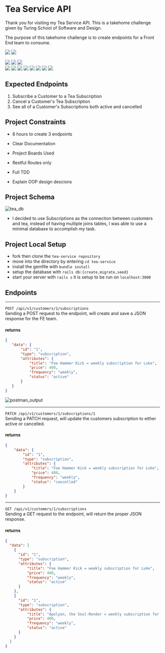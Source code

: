 # Tea Service API  
Thank you for visiting my Tea Service API. This is a takehome challenge given by Turing School of Software and Design.  

The purpose of this takehome challenge is to create endpoints for a Front End team to consume.  
<p>
  <img src="https://img.shields.io/badge/Ruby%20On%20Rails-b81818.svg?&style=flat&logo=rubyonrails&logoColor=white" />
  <img src="https://img.shields.io/badge/Ruby-CC0000.svg?&style=flaste&logo=ruby&logoColor=white" />
</p>

<p>
  <img src="https://img.shields.io/badge/Postman-FF6E4F.svg?&style=flat&logo=postman&logoColor=white" />  
  <img src="https://img.shields.io/badge/Git-F05032.svg?&style=flaste&logo=git&logoColor=white" />
  <img src="https://img.shields.io/badge/PostgreSQL-4169E1.svg?&style=flaste&logo=postgresql&logoColor=white" />
  </br>
  <img src="https://img.shields.io/badge/GitHub-181717.svg?&style=flaste&logo=github&logoColor=white" />
  <img src="https://img.shields.io/badge/rspec--rails-b81818.svg?&style=flaste&logo=rubygems&logoColor=white" />
  <img src="https://img.shields.io/badge/pry-b81818.svg?&style=flaste&logo=rubygems&logoColor=white" />  
  <img src="https://img.shields.io/badge/simplecov-b81818.svg?&style=flaste&logo=rubygems&logoColor=white" />  
  <img src="https://img.shields.io/badge/MVC-b8b018.svg?&style=flaste&logo=MVC&logoColor=white" />
  <img src="https://img.shields.io/badge/TDD-b87818.svg?&style=flaste&logo=TDD&logoColor=white" />
  <img src="https://img.shields.io/badge/REST-33b818.svg?&style=flaste&logo=REST&logoColor=white" />  
  <img src="https://img.shields.io/badge/OOP-b81818.svg?&style=flaste&logo=OOP&logoColor=white" />
</p>  

## Expected Endpoints  
1. Subscribe a Customer to a Tea Subscription
2. Cancel a Customer's Tea Subscription
3. See all of a Customer's Subscriptions both active and cancelled


## Project Constraints  
- 8 hours to create 3 endpoints

- Clear Documentation

- Project Boards Used  

- Restful Routes only  

- Full TDD  

- Explain OOP design descions  

## Project Schema  
![tea_db](https://user-images.githubusercontent.com/5219578/190591152-4578d925-39e5-4da3-bbc4-abc008477ec9.png)
- I decided to use Subscriptions as the connection between customers and tea, instead of having multiple joins tables, I was able to use a minimal database to accomplish my task.

## Project Local Setup
- fork then clone the `tea-service repository`  
- move into the directory by entering `cd tea-service`  
- install the gemfile with `bundle install`  
- setup the database with `rails db:{create,migrate,seed}`  
- start your server with `rails s` it is setup to be run on `localhost:3000`  


## Endpoints  
 ___
 `POST /api/v1/customers/1/subscriptions`  
 Sending a POST request to the endpoint, will create and save a JSON response for the FE team.
 #### returns
 ```json
 {
    "data": {
        "id": "1",
        "type": "subscription",
        "attributes": {
            "title": "Foe Hammer Kick = weekly subscription for Luke",
            "price": 400,
            "frequency": "weekly",
            "status": "active"
        }
    }
}
```
![postman_output](https://user-images.githubusercontent.com/5219578/190593683-8037c83c-37e3-4374-b240-85184bfcaebe.png)  
___
`PATCH /api/v1/customers/1/subscriptions/1`  
Sending a PATCH request, will update the customers subscription to either active or cancelled.
#### returns  
```json
{
    "data": {
        "id": "1",
        "type": "subscription",
        "attributes": {
            "title": "Foe Hammer Kick = weekly subscription for Luke",
            "price": 400,
            "frequency": "weekly",
            "status": "cancelled"
        }
    }
}
```

___  
`GET /api/v1/customers/1/subscriptions`  
 Sending a GET request to the endpoint, will return the proper JSON response. 
#### returns  
```json
{
  "data": [
    {
      "id": "1",
      "type": "subscription",
      "attributes": {
          "title": "Foe Hammer Kick = weekly subscription for Luke",
          "price": 400,
          "frequency": "weekly",
          "status": "active"
      }
    },
    {
      "id": "1",
      "type": "subscription",
      "attributes": {
          "title": "Apolyon, the Soul-Render = weekly subscription for Luke",
          "price": 400,
          "frequency": "weekly",
          "status": "active"
      }
    }
  ]
}
```